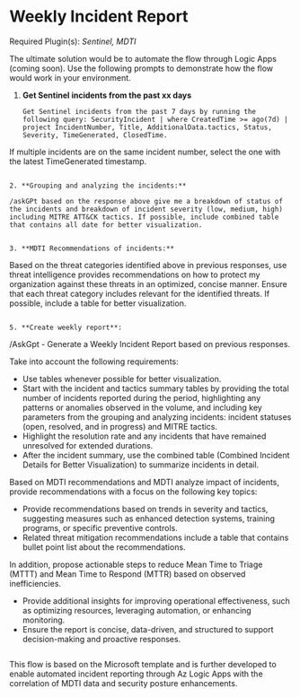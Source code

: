 # Weekly Incident Report

Required Plugin(s): *Sentinel, MDTI*

The ultimate solution would be to automate the flow through Logic Apps (coming soon). Use the following prompts to demonstrate how the flow would work in your environment.

1. **Get Sentinel incidents from the past xx days**
   ```
   Get Sentinel incidents from the past 7 days by running the following query: SecurityIncident | where CreatedTime >= ago(7d) | project IncidentNumber, Title, AdditionalData.tactics, Status, Severity, TimeGenerated, ClosedTime.

If multiple incidents are on the same incident number, select the one with the latest TimeGenerated timestamp.
   ```

2. **Grouping and analyzing the incidents:**
   ```
    /askGPt based on the response above give me a breakdown of status of the incidents and breakdown of incident severity (low, medium, high) including MITRE ATT&CK tactics. If possible, include combined table that contains all date for better visualization.
   ```
   
3. **MDTI Recommendations of incidents:**
   ```
   Based on the threat categories identified above in previous responses, use threat intelligence provides recommendations on how to protect my organization against these threats in an optimized, concise manner. Ensure that each threat category includes relevant for the identified threats. If possible, include a table for better visualization.
   ```
   
5. **Create weekly report**:
   ```
   /AskGpt - Generate a Weekly Incident Report based on previous responses. 

Take into account the following requirements: 
- Use tables whenever possible for better visualization. 
- Start with the incident and tactics summary tables by providing the total number of incidents reported during the period, highlighting any patterns or anomalies observed in the volume, and including key parameters from the grouping and analyzing incidents: incident statuses (open, resolved, and in progress) and MITRE tactics. 
- Highlight the resolution rate and any incidents that have remained unresolved for extended durations.
- After the incident summary, use the combined table (Combined Incident Details for Better Visualization) to summarize incidents in detail.

Based on MDTI recommendations and MDTI analyze impact of incidents, provide recommendations with a focus on the following key topics: 
- Provide recommendations based on trends in severity and tactics, suggesting measures such as enhanced detection systems, training programs, or specific preventive controls. 
- Related threat mitigation recommendations include a table that contains bullet point list about the recommendations.

In addition, propose actionable steps to reduce Mean Time to Triage (MTTT) and Mean Time to Respond (MTTR) based on observed inefficiencies. 
- Provide additional insights for improving operational effectiveness, such as optimizing resources, leveraging automation, or enhancing monitoring. 
- Ensure the report is concise, data-driven, and structured to support decision-making and proactive responses.
   ```

This flow is based on the Microsoft template and is further developed to enable automated incident reporting through Az Logic Apps with the correlation of MDTI data and security posture enhancements. 
